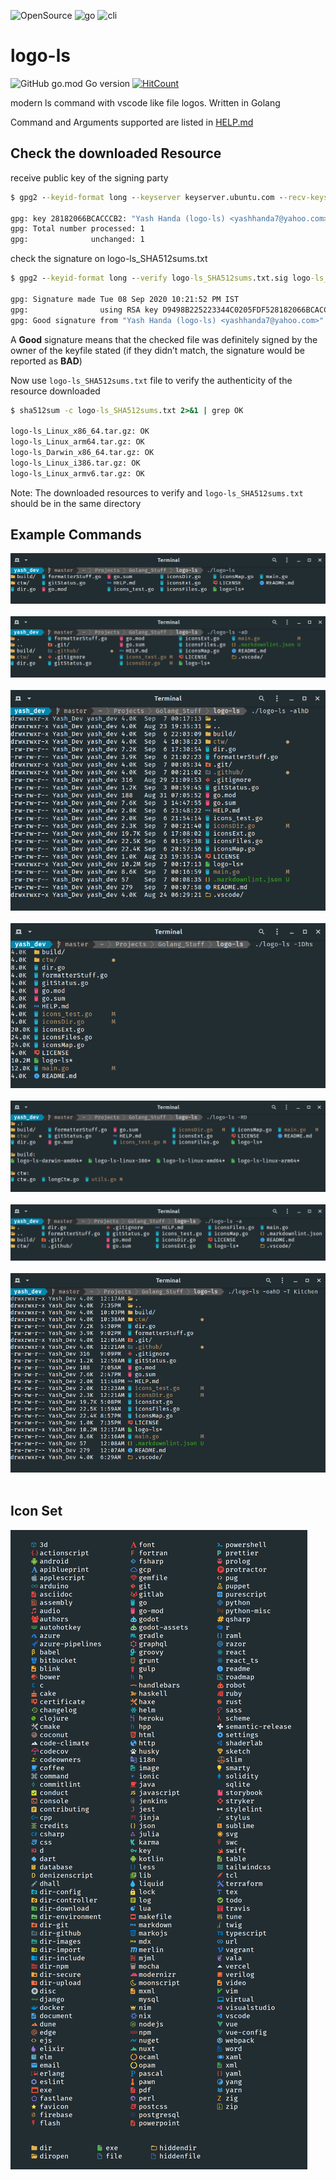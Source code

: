 ![OpenSource](https://img.shields.io/badge/Open%20Source-000000?style=for-the-badge&logo=github)
![go](https://img.shields.io/badge/-Written%20In%20Go-00add8?style=for-the-badge&logo=Go&logoColor=ffffff)
![cli](https://img.shields.io/badge/-Build%20for%20CLI-000000?style=for-the-badge&logo=Powershell&logoColor=ffffff)

# logo-ls

![GitHub go.mod Go version](https://img.shields.io/github/go-mod/go-version/Yash-Handa/logo-ls?style=flat-square)
[![HitCount](http://hits.dwyl.com/{Yash-Handa}/{logo-ls}.svg)](http://hits.dwyl.com/{Yash-Handa}/{logo-ls})

modern ls command with vscode like file logos. Written in Golang

Command and Arguments supported are listed in [HELP.md](/HELP.md)

## Check the downloaded Resource

receive public key of the signing party

```cmd
$ gpg2 --keyid-format long --keyserver keyserver.ubuntu.com --recv-keys 0x28182066bcacccb2

gpg: key 28182066BCACCCB2: "Yash Handa (logo-ls) <yashhanda7@yahoo.com>" not changed
gpg: Total number processed: 1
gpg:              unchanged: 1
```

check the signature on logo-ls_SHA512sums.txt

```cmd
$ gpg2 --keyid-format long --verify logo-ls_SHA512sums.txt.sig logo-ls_SHA512sums.txt

gpg: Signature made Tue 08 Sep 2020 10:21:52 PM IST
gpg:                using RSA key D9498B225223344C0205FDF528182066BCACCCB2
gpg: Good signature from "Yash Handa (logo-ls) <yashhanda7@yahoo.com>" [ultimate]
```

A **Good** signature means that the checked file was definitely signed by the owner of the keyfile stated (if they didn’t match, the signature would be reported as **BAD**)

Now use `logo-ls_SHA512sums.txt` file to verify the authenticity of the resource downloaded

```cmd
$ sha512sum -c logo-ls_SHA512sums.txt 2>&1 | grep OK

logo-ls_Linux_x86_64.tar.gz: OK
logo-ls_Linux_arm64.tar.gz: OK
logo-ls_Darwin_x86_64.tar.gz: OK
logo-ls_Linux_i386.tar.gz: OK
logo-ls_Linux_armv6.tar.gz: OK
```

Note: The downloaded resources to verify and `logo-ls_SHA512sums.txt` should be in the same directory

## Example Commands

<div>
  <span align="center">
  <img alt="logo-ls" title="logo-ls" src="/.github/images/ls.png">
    </span>
</div><br>

<div>
  <span align="center">
  <img alt="logo-ls -aD" title="logo-ls -aD" src="/.github/images/ls-aD.png">
    </span>
</div><br>

<div>
  <span align="center">
  <img alt="logo-ls -alhD" title="logo-ls -alhD" src="/.github/images/ls-alhD.png">
    </span>
</div><br>

<div>
  <span align="center">
  <img alt="logo-ls -1Dhs" title="logo-ls -1Dhs" src="/.github/images/ls-1Dhs.png">
    </span>
</div><br>

<div>
  <span align="center">
  <img alt="logo-ls -RD" title="logo-ls -RD" src="/.github/images/ls-RD.png">
    </span>
</div><br>

<div>
  <span align="center">
  <img alt="logo-ls -a" title="logo-ls -a" src="/.github/images/ls-a.png">
    </span>
</div><br>

<div>
  <span align="center">
  <img alt="logo-ls -oahd -T Kitchen" title="logo-ls -oahd -T Kitchen" src="/.github/images/ls-oahD.png">
    </span>
</div><br>

## Icon Set

<div>
  <span align="center">
  <img alt="icons" title="Icon Set" src="/.github/images/icons.png">
    </span>
</div><br>
